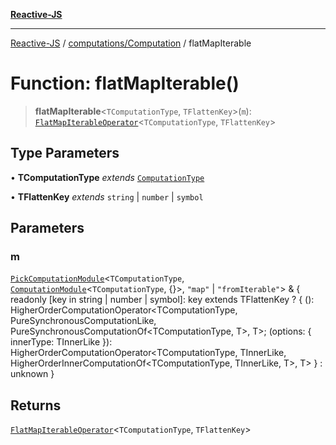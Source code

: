 [**Reactive-JS**](../../../README.md)

***

[Reactive-JS](../../../README.md) / [computations/Computation](../README.md) / flatMapIterable

# Function: flatMapIterable()

> **flatMapIterable**\<`TComputationType`, `TFlattenKey`\>(`m`): [`FlatMapIterableOperator`](../interfaces/FlatMapIterableOperator.md)\<`TComputationType`, `TFlattenKey`\>

## Type Parameters

• **TComputationType** *extends* [`ComputationType`](../../type-aliases/ComputationType.md)

• **TFlattenKey** *extends* `string` \| `number` \| `symbol`

## Parameters

### m

[`PickComputationModule`](../../type-aliases/PickComputationModule.md)\<`TComputationType`, [`ComputationModule`](../../interfaces/ComputationModule.md)\<`TComputationType`, \{\}\>, `"map"` \| `"fromIterable"`\> & \{ readonly \[key in string \| number \| symbol\]: key extends TFlattenKey ? \{ (): HigherOrderComputationOperator\<TComputationType, PureSynchronousComputationLike, PureSynchronousComputationOf\<TComputationType, T\>, T\>; (options: \{ innerType: TInnerLike \}): HigherOrderComputationOperator\<TComputationType, TInnerLike, HigherOrderInnerComputationOf\<TComputationType, TInnerLike, T\>, T\> \} : unknown \}

## Returns

[`FlatMapIterableOperator`](../interfaces/FlatMapIterableOperator.md)\<`TComputationType`, `TFlattenKey`\>
